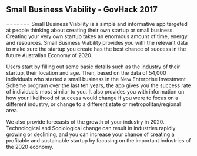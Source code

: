 ## Small Business Viability - GovHack 2017

=======
Small Business Viability is a simple and informative app targeted at people thinking about creating their own startup or small business. Creating your very own startup takes an enormous amount of time, energy and resources. Small Business Viability provides you with the relevant data to make sure the startup you create has the best chance of success in the future Australian Economy of 2020.

Users start by filling out some basic details such as the industry of their startup, their location and age. Then, based on the data of 54,000 individuals who started a small business in the New Enterprise Investment Scheme program over the last ten years, the app gives you the success rate of individuals most similar to you. It also provides you with information on how your likelihood of success would change if you were to focus on a different industry, or change to a different state or metropolitan/regional area.

We also provide forecasts of the growth of your industry in 2020. Technological and Sociological change can result in industries rapidly growing or declining, and you can increase your chance of creating a profitable and sustainable startup by focusing on the important industries of the 2020 economy.